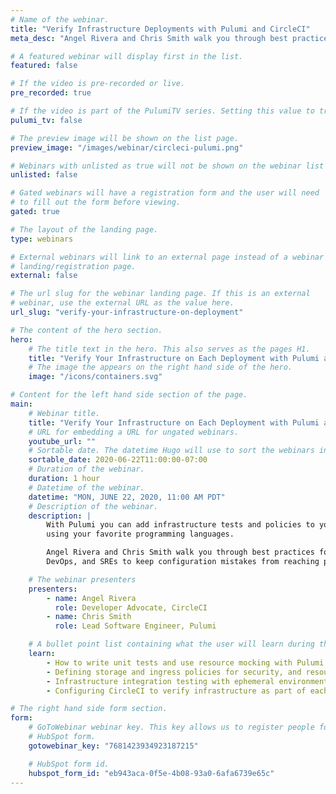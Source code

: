 ```yaml
---
# Name of the webinar.
title: "Verify Infrastructure Deployments with Pulumi and CircleCI"
meta_desc: "Angel Rivera and Chris Smith walk you through best practices for app developers, DevOps, and SREs to keep configuration mistakes from reaching production."

# A featured webinar will display first in the list.
featured: false

# If the video is pre-recorded or live.
pre_recorded: true

# If the video is part of the PulumiTV series. Setting this value to true will list the video in the "PulumiTV" section.
pulumi_tv: false

# The preview image will be shown on the list page.
preview_image: "/images/webinar/circleci-pulumi.png"

# Webinars with unlisted as true will not be shown on the webinar list
unlisted: false

# Gated webinars will have a registration form and the user will need
# to fill out the form before viewing.
gated: true

# The layout of the landing page.
type: webinars

# External webinars will link to an external page instead of a webinar
# landing/registration page.
external: false

# The url slug for the webinar landing page. If this is an external
# webinar, use the external URL as the value here.
url_slug: "verify-your-infrastructure-on-deployment"

# The content of the hero section.
hero:
    # The title text in the hero. This also serves as the pages H1.
    title: "Verify Your Infrastructure on Each Deployment with Pulumi and CircleCI"
    # The image the appears on the right hand side of the hero.
    image: "/icons/containers.svg"

# Content for the left hand side section of the page.
main:
    # Webinar title.
    title: "Verify Your Infrastructure on Each Deployment with Pulumi and CircleCI"
    # URL for embedding a URL for ungated webinars.
    youtube_url: ""
    # Sortable date. The datetime Hugo will use to sort the webinars in date order.
    sortable_date: 2020-06-22T11:00:00-07:00
    # Duration of the webinar.
    duration: 1 hour
    # Datetime of the webinar.
    datetime: "MON, JUNE 22, 2020, 11:00 AM PDT"
    # Description of the webinar.
    description: |
        With Pulumi you can add infrastructure tests and policies to your CircleCI pipelines
        using your favorite programming languages.

        Angel Rivera and Chris Smith walk you through best practices for application developers,
        DevOps, and SREs to keep configuration mistakes from reaching production.

    # The webinar presenters
    presenters:
        - name: Angel Rivera
          role: Developer Advocate, CircleCI
        - name: Chris Smith
          role: Lead Software Engineer, Pulumi

    # A bullet point list containing what the user will learn during the webinar.
    learn:
        - How to write unit tests and use resource mocking with Pulumi.
        - Defining storage and ingress policies for security, and resource tagging policies for compliance.
        - Infrastructure integration testing with ephemeral environments
        - Configuring CircleCI to verify infrastructure as part of each deployment

# The right hand side form section.
form:
    # GoToWebinar webinar key. This key allows us to register people for webinars via the
    # HubSpot form.
    gotowebinar_key: "7681423934923187215"

    # HubSpot form id.
    hubspot_form_id: "eb943aca-0f5e-4b08-93a0-6afa6739e65c"
---
```

